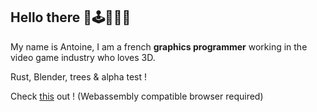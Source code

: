 ## Hello there 🦀🕹️🍩🌴🌳
My name is Antoine, I am a french **graphics programmer** working in the video game industry who loves 3D.

Rust, Blender, trees & alpha test !

Check [this](https://antaalt.github.io/protos-rs/) out ! (Webassembly compatible browser required)
